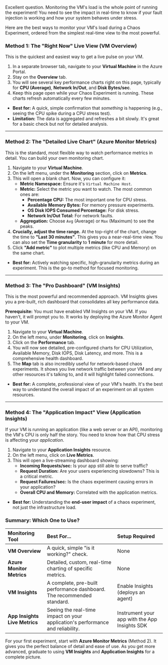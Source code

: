 Excellent question. Monitoring the VM's load is the whole point of running the experiment! You need to see the impact in real-time to know if your fault injection is working and how your system behaves under stress.

Here are the best ways to monitor your VM's load during a Chaos Experiment, ordered from the simplest real-time view to the most powerful.

### Method 1: The "Right Now" Live View (VM Overview)

This is the quickest and easiest way to get a live pulse on your VM.

1.  In a separate browser tab, navigate to your **Virtual Machine** in the Azure Portal.
2.  Stay on the **Overview** tab.
3.  You will see several key performance charts right on this page, typically for **CPU (Average)**, **Network In/Out**, and **Disk Bytes/sec**.
4.  Keep this page open while your Chaos Experiment is running. These charts refresh automatically every few minutes.

*   **Best for:** A quick, simple confirmation that *something* is happening (e.g., seeing the CPU spike during a CPU stress test).
*   **Limitation:** The data is aggregated and refreshes a bit slowly. It's great for a basic check but not for detailed analysis.



---

### Method 2: The "Detailed Live Chart" (Azure Monitor Metrics)

This is the standard, most flexible way to watch performance metrics in detail. You can build your own monitoring chart.

1.  Navigate to your **Virtual Machine**.
2.  On the left menu, under the **Monitoring** section, click on **Metrics**.
3.  This will open a blank chart. Now, you can configure it:
    *   **Metric Namespace:** Ensure it's `Virtual Machine Host`.
    *   **Metric:** Select the metric you want to watch. The most common ones are:
        *   **Percentage CPU:** The most important one for CPU stress.
        *   **Available Memory Bytes:** For memory pressure experiments.
        *   **OS Disk IOPS Consumed Percentage:** For disk stress.
        *   **Network In/Out Total:** For network faults.
    *   **Aggregation:** Choose `Avg` (Average) or `Max` (Maximum) to see the peaks.
4.  **Crucially, adjust the time range.** At the top-right of the chart, change the time to **"Last 30 minutes"**. This gives you a near-real-time view. You can also set the **Time granularity** to **1 minute** for more detail.
5.  Click **"Add metric"** to plot multiple metrics (like CPU and Memory) on the same chart.

*   **Best for:** Actively watching specific, high-granularity metrics during an experiment. This is the go-to method for focused monitoring.

---

### Method 3: The "Pro Dashboard" (VM Insights)

This is the most powerful and recommended approach. VM Insights gives you a pre-built, rich dashboard that consolidates all key performance data.

**Prerequisite:** You must have enabled VM Insights on your VM. If you haven't, it will prompt you to. It works by deploying the Azure Monitor Agent to your VM.

1.  Navigate to your **Virtual Machine**.
2.  On the left menu, under **Monitoring**, click on **Insights**.
3.  Click on the **Performance** tab.
4.  You will now see detailed, pre-configured charts for CPU Utilization, Available Memory, Disk IOPS, Disk Latency, and more. This is a comprehensive health dashboard.
5.  The **Map** tab is also incredibly useful for network-based chaos experiments. It shows you live network traffic between your VM and any other resources it's talking to, and it will highlight failed connections.

*   **Best for:** A complete, professional view of your VM's health. It's the best way to understand the overall impact of an experiment on all system resources.

---

### Method 4: The "Application Impact" View (Application Insights)

If your VM is running an application (like a web server or an API), monitoring the VM's CPU is only half the story. You need to know how that CPU stress is affecting your *application*.

1.  Navigate to your **Application Insights** resource.
2.  On the left menu, click on **Live Metrics**.
3.  This will open a live-streaming dashboard showing:
    *   **Incoming Requests/sec:** Is your app still able to serve traffic?
    *   **Request Duration:** Are your users experiencing slowdowns? This is a critical metric.
    *   **Request Failures/sec:** Is the chaos experiment causing errors in your application?
    *   **Overall CPU and Memory:** Correlated with the application metrics.

*   **Best for:** Understanding the **end-user impact** of a chaos experiment, not just the infrastructure load.

### Summary: Which One to Use?

| Monitoring Tool | Best For... | Setup Required |
| :--- | :--- | :--- |
| **VM Overview** | A quick, simple "is it working?" check. | None |
| **Azure Monitor Metrics** | Detailed, custom, real-time charting of specific metrics. | None |
| **VM Insights** | A complete, pre-built performance dashboard. The recommended standard. | Enable Insights (deploys an agent) |
| **App Insights Live Metrics** | Seeing the real-time impact on your application's performance and reliability. | Instrument your app with the App Insights SDK |

For your first experiment, start with **Azure Monitor Metrics** (Method 2). It gives you the perfect balance of detail and ease of use. As you get more advanced, graduate to using **VM Insights** and **Application Insights** for a complete picture.